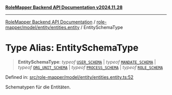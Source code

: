 [**RoleMapper Backend API Documentation v2024.11.28**](../../../../../README.md)

***

[RoleMapper Backend API Documentation](../../../../../modules.md) / [role-mapper/model/entity/entities.entity](../README.md) / EntitySchemaType

# Type Alias: EntitySchemaType

> **EntitySchemaType**: *typeof* [`USER_SCHEMA`](../../user.entity/variables/USER_SCHEMA.md) \| *typeof* [`MANDATE_SCHEMA`](../../mandates.entity/variables/MANDATE_SCHEMA.md) \| *typeof* [`ORG_UNIT_SCHEMA`](../../org-unit.entity/variables/ORG_UNIT_SCHEMA.md) \| *typeof* [`PROCESS_SCHEMA`](../../process.entity/variables/PROCESS_SCHEMA.md) \| *typeof* [`ROLE_SCHEMA`](../../roles.entity/variables/ROLE_SCHEMA.md)

Defined in: [src/role-mapper/model/entity/entities.entity.ts:52](https://github.com/FlowCraft-AG/RoleMapper/blob/aa2b8d129f8bd1600fa58ea512b195a2a2308efd/backend/src/role-mapper/model/entity/entities.entity.ts#L52)

Schematypen für die Entitäten.
